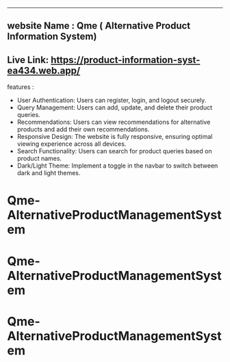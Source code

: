 --------------------
website Name : Qme ( Alternative Product Information System)
--------------------
Live Link:  https://product-information-syst-ea434.web.app/
-------------------
features :
- User Authentication: Users can register, login, and logout securely.
- Query Management: Users can add, update, and delete their product queries.
- Recommendations: Users can view recommendations for alternative products and add their own recommendations.
- Responsive Design: The website is fully responsive, ensuring optimal viewing experience across all devices.
- Search Functionality: Users can search for product queries based on product names.
- Dark/Light Theme: Implement a toggle in the navbar to switch between dark and light themes.
# Qme-AlternativeProductManagementSystem
# Qme-AlternativeProductManagementSystem
# Qme-AlternativeProductManagementSystem
